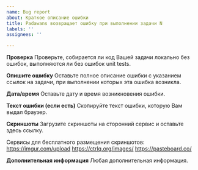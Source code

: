```yaml
---
name: Bug report
about: Краткое описание ошибки
title: Padawans возвращает ошибку при выполнении задачи N
labels: ''
assignees: ''

---
```


**Проверка**
Проверьте, собирается ли код Вашей задачи локально без ошибок, выполняются ли без ошибок unit tests.

**Опишите ошибку**
Оставьте полное описание ошибки с указанием ссылок на задачи, при выполнении которых эта ошибка возникла.

**Дата/время**
Оставьте дату и время возникновения ошибки.

**Текст ошибки (если есть)**
Скопируйте текст ошибки, которую Вам выдал браузер.

**Скриншоты**
Загрузите скриншоты на сторонний сервис и оставьте здесь ссылку.

Сервисы для бесплатного размещения скриншотов:
https://imgur.com/upload
https://ctrlq.org/images/
https://pasteboard.co/

**Дополнительная информация**
Любая дополнительная информация.

